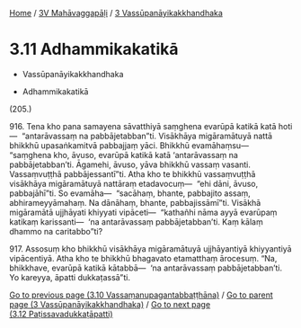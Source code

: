 
[Home](/) / [3V Mahāvaggapāḷi](../../3V.md) / [3 Vassūpanāyikakkhandhaka](../3.md)

# 3.11 Adhammikakatikā

* Vassūpanāyikakkhandhaka

* Adhammikakatikā

(205.)

916\. Tena kho pana samayena sāvatthiyā saṃghena evarūpā katikā katā hoti—  “antarāvassaṃ na pabbājetabban”ti. Visākhāya migāramātuyā nattā bhikkhū upasaṅkamitvā pabbajjaṃ yāci. Bhikkhū evamāhaṃsu—  “saṃghena kho, āvuso, evarūpā katikā katā ‘antarāvassaṃ na pabbājetabban’ti. Āgamehi, āvuso, yāva bhikkhū vassaṃ vasanti. Vassaṃvuṭṭhā pabbājessantī”ti. Atha kho te bhikkhū vassaṃvuṭṭhā visākhāya migāramātuyā nattāraṃ etadavocuṃ—  “ehi dāni, āvuso, pabbajāhī”ti. So evamāha—  “sacāhaṃ, bhante, pabbajito assaṃ, abhirameyyāmahaṃ. Na dānāhaṃ, bhante, pabbajissāmī”ti. Visākhā migāramātā ujjhāyati khiyyati vipāceti—  “kathañhi nāma ayyā evarūpaṃ katikaṃ karissanti—  ‘na antarāvassaṃ pabbājetabban’ti. Kaṃ kālaṃ dhammo na caritabbo”ti?

917\. Assosuṃ kho bhikkhū visākhāya migāramātuyā ujjhāyantiyā khiyyantiyā vipācentiyā. Atha kho te bhikkhū bhagavato etamatthaṃ ārocesuṃ. “Na, bhikkhave, evarūpā katikā kātabbā—  ‘na antarāvassaṃ pabbājetabban’ti. Yo kareyya, āpatti dukkaṭassā”ti.

[Go to previous page (3.10 Vassaṃanupagantabbaṭṭhāna)](3.10.md) / [Go to parent page (3 Vassūpanāyikakkhandhaka)](../3.md) / [Go to next page (3.12 Paṭissavadukkaṭāpatti)](3.12.md)


